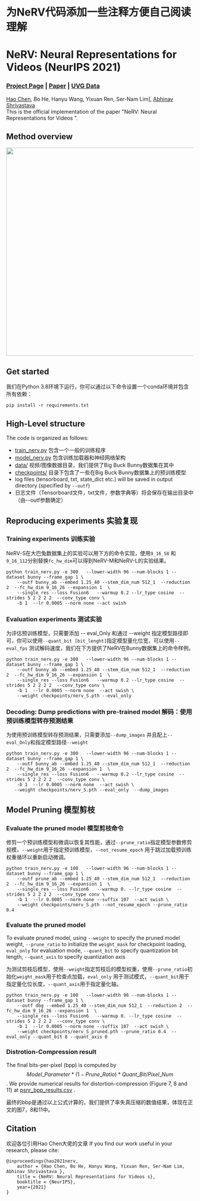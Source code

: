# 为NeRV代码添加一些注释方便自己阅读理解
# NeRV: Neural Representations for Videos  (NeurIPS 2021)
### [Project Page](https://haochen-rye.github.io/NeRV) | [Paper](https://arxiv.org/abs/2110.13903) | [UVG Data](http://ultravideo.fi/#testsequences) 


[Hao Chen](https://haochen-rye.github.io),
Bo He,
Hanyu Wang,
Yixuan Ren,
Ser-Nam Lim],
[Abhinav Shrivastava](https://www.cs.umd.edu/~abhinav/)<br>
This is the official implementation of the paper "NeRV: Neural Representations for Videos ".

## Method overview
<img src="https://i.imgur.com/OTdHe6r.png" width="560"  />

## Get started
我们在Python 3.8环境下运行，你可以通过以下命令设置一个conda环境并包含所有依赖：
```
pip install -r requirements.txt 
```

## High-Level structure
The code is organized as follows:
* [train_nerv.py](./train_nerv.py) 包含一个一般的训练程序
* [model_nerv.py](./model_nerv.py) 包含训练加载器和神经网络架构
* [data/](./data) 视频/图像数据目录，我们提供了Big Buck Bunny数据集在其中
* [checkpoints/](./checkpoints) 目录下包含了一些在Big Buck Bunny数据集上的预训练模型
* log files (tensorboard, txt, state_dict etc.) will be saved in output directory (specified by ```--outf```)
* 日志文件（Tensorboard文件，txt文件，参数字典等）将会保存在输出目录中（由--outf参数确定）

## Reproducing experiments 实验复现

### Training experiments 训练实验

NeRV-S在大巴兔数据集上的实验可以用下方的命令实现，使用```9_16_58``` 和 ```9_16_112```分别替换```fc_hw_dim```可以得到NeRV-M和NeRV-L的实验结果。
```
python train_nerv.py -e 300   --lower-width 96 --num-blocks 1 --dataset bunny --frame_gap 1 \
    --outf bunny_ab --embed 1.25_40 --stem_dim_num 512_1  --reduction 2  --fc_hw_dim 9_16_26 --expansion 1  \
    --single_res --loss Fusion6   --warmup 0.2 --lr_type cosine  --strides 5 2 2 2 2  --conv_type conv \
    -b 1  --lr 0.0005 --norm none --act swish 
```

### Evaluation experiments 测试实验

为评估预训练模型，只需要添加 -- eval_Only 和通过 --weight 指定模型路径即可，你可以使用```--quant_bit [bit_lenght]```指定模型量化位宽，可以使用```--eval_fps``` 测试解码速度，我们在下方提供了NeRV在Bunny数据集上的命令样例。

```
python train_nerv.py -e 300   --lower-width 96 --num-blocks 1 --dataset bunny --frame_gap 1 \
    --outf bunny_ab --embed 1.25_40 --stem_dim_num 512_1  --reduction 2  --fc_hw_dim 9_16_26 --expansion 1  \
    --single_res --loss Fusion6   --warmup 0.2 --lr_type cosine  --strides 5 2 2 2 2  --conv_type conv \
    -b 1  --lr 0.0005 --norm none  --act swish \
    --weight checkpoints/nerv_S.pth --eval_only 
```

### Decoding: Dump predictions with pre-trained model  解码：使用预训练模型转存预测结果

为使用预训练模型转存预测结果，只需要添加```--dump_images``` 并且配上```--eval_Only```和指定模型路径```--weight```

```
python train_nerv.py -e 300   --lower-width 96 --num-blocks 1 --dataset bunny --frame_gap 1 \
    --outf bunny_ab --embed 1.25_40 --stem_dim_num 512_1  --reduction 2  --fc_hw_dim 9_16_26 --expansion 1  \
    --single_res --loss Fusion6   --warmup 0.2 --lr_type cosine  --strides 5 2 2 2 2  --conv_type conv \
    -b 1  --lr 0.0005 --norm none  --act swish \
   --weight checkpoints/nerv_S.pth --eval_only  --dump_images
```

## Model Pruning 模型剪枝

### Evaluate the pruned model 模型剪枝命令
修剪一个预训练模型和微调以恢复其性能，通过```--prune_ratio```指定模型参数修剪规模，```--weight```用于指定预训练模型，```--not_resume_epoch``` 用于跳过加载预训练权重循环以重新启动微调。

```
python train_nerv.py -e 100   --lower-width 96 --num-blocks 1 --dataset bunny --frame_gap 1 \
    --outf prune_ab --embed 1.25_40 --stem_dim_num 512_1  --reduction 2  --fc_hw_dim 9_16_26 --expansion 1  \
    --single_res --loss Fusion6   --warmup 0. --lr_type cosine  --strides 5 2 2 2 2  --conv_type conv \
    -b 1  --lr 0.0005 --norm none --suffix 107  --act swish \
    --weight checkpoints/nerv_S.pth --not_resume_epoch --prune_ratio 0.4 
```

### Evaluate the pruned model
To evaluate pruned model, using ```--weight``` to specify the pruned model weight, ```--prune_ratio``` to initialize the ```weight_mask``` for checkpoint loading, ```eval_only``` for evaluation mode, ```--quant_bit``` to specify quantization bit length, ```--quant_axis``` to specify quantization axis

为测试剪枝后模型，使用```--weight```指定剪枝后的模型权重，使用```--prune_ratio```初始化```weight_mask```用于检查点加载，```eval_only``` 用于测试模式，```--quant_bit```用于指定量化位长度，```--quant_axis```用于指定量化轴。
```
python train_nerv.py -e 100   --lower-width 96 --num-blocks 1 --dataset bunny --frame_gap 1 \
    --outf dbg --embed 1.25_40 --stem_dim_num 512_1  --reduction 2  --fc_hw_dim 9_16_26 --expansion 1  \
    --single_res --loss Fusion6   --warmup 0. --lr_type cosine  --strides 5 2 2 2 2  --conv_type conv \
    -b 1  --lr 0.0005 --norm none --suffix 107  --act swish \
    --weight checkpoints/nerv_S_pruned.pth --prune_ratio 0.4  --eval_only --quant_bit 8 --quant_axis 0

```

### Distrotion-Compression result
The final bits-per-pixel (bpp) is computed by $$Model\_Parameter * (1 - Prune\_Ratio) * Quant\_Bit / Pixel\_Num$$.
We provide numerical results for distortion-compression (Figure 7, 8 and 11) at [psnr_bpp_results.csv](./checkpoints/psnr_bpp_results.csv) .

最终的bbp是通过以上公式计算的，我们提供了率失真压缩的数值结果，体现在正文的图7，8和11中。

## Citation
欢迎各位引用Hao Chen大佬的文章
If you find our work useful in your research, please cite:
```
@inproceedings{hao2021nerv,
    author = {Hao Chen, Bo He, Hanyu Wang, Yixuan Ren, Ser-Nam Lim, Abhinav Shrivastava },
    title = {NeRV: Neural Representations for Videos s},
    booktitle = {NeurIPS},
    year={2021}
}
```

